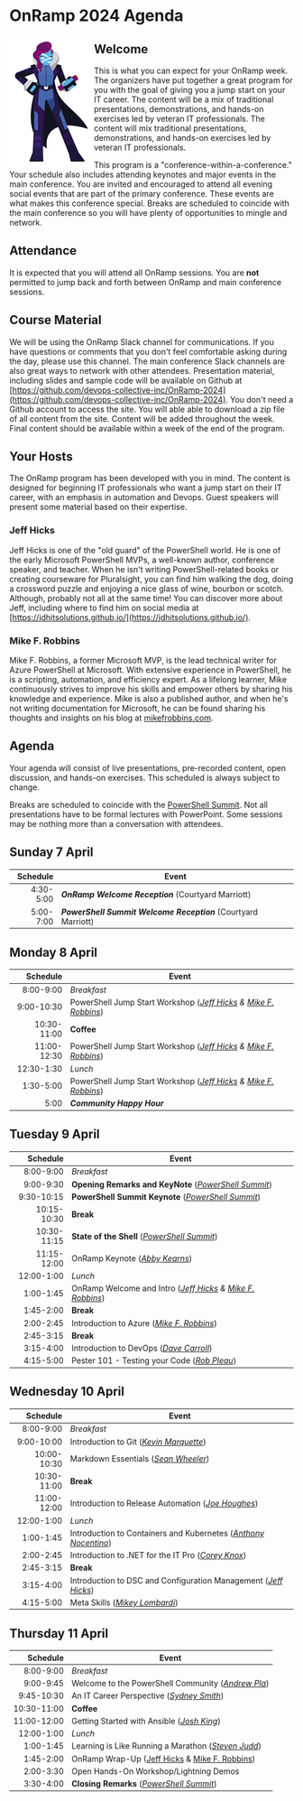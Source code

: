 # OnRamp 2024 Agenda

<img src="images/PowerShell-transparent-thumb.jpg" alt="Ms. PowerShell" halign="left" align="left">

## Welcome

This is what you can expect for your OnRamp week.  The organizers have put together a great program for you with the goal of giving you a jump start on your IT career. The content will be a mix of traditional presentations, demonstrations, and hands-on exercises led by veteran IT professionals. The content will mix traditional presentations, demonstrations, and hands-on exercises led by veteran IT professionals.

This program is a "conference-within-a-conference." Your schedule also includes attending keynotes and major events in the main conference. You are invited and encouraged to attend all evening social events that are part of the primary conference. These events are what makes this conference special. Breaks are scheduled to coincide with the main conference so you will have plenty of opportunities to mingle and network.

## Attendance

It is expected that you will attend all OnRamp sessions.
You are __not__ permitted to jump back and forth between OnRamp and main conference sessions.

## Course Material

We will be using the OnRamp Slack channel for communications.
If you have questions or comments that you don't feel comfortable asking during the day, please use this channel.
The main conference Slack channels are also great ways to network with other attendees.
Presentation material, including slides and sample code will be available on Github at [https://github.com/devops-collective-inc/OnRamp-2024](https://github.com/devops-collective-inc/OnRamp-2024).
You don't need a Github account to access the site.
You will able able to download a zip file of all content from the site.
Content will be added throughout the week. Final content should be available within a week of the end of the program.

## Your Hosts

The OnRamp program has been developed with you in mind. The content is designed for beginning IT professionals who want a jump start on their IT career, with an emphasis in automation and Devops. Guest speakers will present some material based on their expertise.

### Jeff Hicks

Jeff Hicks is one of the "old guard" of the PowerShell world.
He is one of the early Microsoft PowerShell MVPs, a well-known author, conference speaker, and teacher. When he isn't writing PowerShell-related books or creating courseware for Pluralsight, you can find him walking the dog, doing a crossword puzzle and enjoying a nice glass of wine, bourbon or scotch.
Although, probably not all at the same time! You can discover more about Jeff, including where to find him on social media at [https://jdhitsolutions.github.io/](https://jdhitsolutions.github.io/).

### Mike F. Robbins

Mike F. Robbins, a former Microsoft MVP, is the lead technical writer for Azure PowerShell at Microsoft. With extensive experience in PowerShell, he is a scripting, automation, and efficiency expert. As a lifelong learner, Mike continuously strives to improve his skills and empower others by sharing his knowledge and experience. Mike is also a published author, and when he's not writing documentation for Microsoft, he can be found sharing his thoughts and insights on his blog at [mikefrobbins.com](https://mikefrobbins.com/).

## Agenda

Your agenda will consist of live presentations, pre-recorded content, open discussion, and hands-on exercises. This scheduled is always subject to change.

Breaks are scheduled to coincide with the [PowerShell Summit].
Not all presentations have to be formal lectures with PowerPoint.
Some sessions may be nothing more than a conversation with attendees.

## Sunday 7 April

| Schedule | Event |
|------:|------|
| 4:30-5:00 | __*OnRamp Welcome Reception*__ (Courtyard Marriott) |
| 5:00-7:00 | __*PowerShell Summit Welcome Reception*__ (Courtyard Marriott) |

## Monday 8 April

| Schedule | Event |
|------:|------|
| 8:00-9:00 | *Breakfast* |
| 9:00-10:30 | PowerShell Jump Start Workshop (*[Jeff Hicks] & [Mike F. Robbins]*) |
| 10:30-11:00 | __Coffee__ |
| 11:00-12:30 | PowerShell Jump Start Workshop (*[Jeff Hicks] & [Mike F. Robbins]*) |
| 12:30-1:30 | *Lunch*|
| 1:30-5:00 | PowerShell Jump Start Workshop (*[Jeff Hicks] & [Mike F. Robbins]*) |
| 5:00 | *__Community Happy Hour__* |

## Tuesday 9 April

|Schedule | Event |
|------:|------|
| 8:00-9:00 | *Breakfast* |
| 9:00-9:30 | __Opening Remarks and KeyNote__ (*[PowerShell Summit]*) |
| 9:30-10:15 | __PowerShell Summit Keynote__ (*[PowerShell Summit]*) |
| 10:15-10:30 | __Break__ |
| 10:30-11:15 | __State of the Shell__ (*[PowerShell Summit]*) |
| 11:15-12:00 | OnRamp Keynote (*[Abby Kearns]*) |
| 12:00-1:00 | *Lunch*|
| 1:00-1:45 | OnRamp Welcome and Intro (*[Jeff Hicks] & [Mike F. Robbins]*) |
| 1:45-2:00 | __Break__ |
| 2:00-2:45 |  Introduction to Azure (*[Mike F. Robbins]*) |
| 2:45-3:15 | __Break__ |
| 3:15-4:00 | Introduction to DevOps (*[Dave Carroll]*) |
| 4:15-5:00 | Pester 101 - Testing your Code (*[Rob Pleau]*)|

## Wednesday 10 April

|Schedule | Event |
|------:|------|
| 8:00-9:00 | *Breakfast* |
| 9:00-10:00 | Introduction to Git (*[Kevin Marquette]*) |
| 10:00-10:30 | Markdown Essentials (*[Sean Wheeler]*)|
| 10:30-11:00 | __Break__ |
| 11:00-12:00 | Introduction to Release Automation (*[Joe Houghes]*) |
| 12:00-1:00 | *Lunch*|
| 1:00-1:45 | Introduction to Containers and Kubernetes (*[Anthony Nocentino]*) |
| 2:00-2:45 |Introduction to .NET for the IT Pro (*[Corey Knox]*) |
| 2:45-3:15 | __Break__ |
| 3:15-4:00 | Introduction to DSC and Configuration Management (*[Jeff Hicks]*) |
| 4:15-5:00 | Meta Skills (*[Mikey Lombardi]*) |

## Thursday 11 April

|Schedule | Event |
|------:|------|
| 8:00-9:00 | *Breakfast* |
| 9:00-9:45 | Welcome to the PowerShell Community (*[Andrew Pla]*) |
| 9:45-10:30 | An IT Career Perspective (*[Sydney Smith]*) |
| 10:30-11:00 | __Coffee__ |
| 11:00-12:00 | Getting Started with Ansible (*[Josh King]*) |
| 12:00-1:00 | *Lunch* |
| 1:00-1:45 | Learning is Like Running a Marathon (*[Steven Judd]*) |
| 1:45-2:00 | OnRamp Wrap-Up ([Jeff Hicks] & [Mike F. Robbins])|
| 2:00-3:30 | Open Hands-On Workshop/Lightning Demos |
| 3:30-4:00 | __Closing Remarks__ (*[PowerShell Summit]*) |

[Anthony Nocentino]: https://669d22bc694a43e5b33e39b05ceb8de9.sessionize.com/speaker/899e826c-0f27-48e4-a88a-2c9270b07087
[Jeff Hicks]: https://jdhitsolutions.github.io
[Mikey Lombardi]: https://669d22bc694a43e5b33e39b05ceb8de9.sessionize.com/speaker/3f56677a-391f-4ea2-b11c-2bbad67448e4
[Kevin Marquette]: https://669d22bc694a43e5b33e39b05ceb8de9.sessionize.com/speaker/19064acb-e62c-4196-8227-8b1801fe8f99
[Mike F. Robbins]: https://mikefrobbins.com
[Andrew Pla]: https://669d22bc694a43e5b33e39b05ceb8de9.sessionize.com/speaker/4b7cd0d3-338f-4fac-b568-2f7d6574fd8f
[Rob Pleau]:https://669d22bc694a43e5b33e39b05ceb8de9.sessionize.com/speaker/ad98edf5-cbd7-42e1-b544-0345a36e94cb
[Sydney Smith]: https://669d22bc694a43e5b33e39b05ceb8de9.sessionize.com/speaker/771a7bc0-c739-44f5-b119-1ec4ffa961da
[Dave Carroll]:https://669d22bc694a43e5b33e39b05ceb8de9.sessionize.com/speaker/be9d832d-7ba7-4fbf-ae22-3ce5e30fc228
[Joe Houghes]: https://669d22bc694a43e5b33e39b05ceb8de9.sessionize.com/speaker/5a075a9b-b1bc-4318-b66e-68d2712849d1
[Josh King]: https://sessionize.com/windos
[Steven Judd]: https://669d22bc694a43e5b33e39b05ceb8de9.sessionize.com/speaker/f2fc61c6-9544-46d4-8edd-e1e963be1421
[Sean Wheeler]: https://github.com/sdwheeler
[Corey Knox]: https://669d22bc694a43e5b33e39b05ceb8de9.sessionize.com/speaker/34e22f63-2f05-4bc2-9bf9-13e66f5d9be8
[Abby Kearns]: https://www.linkedin.com/in/abbykearns/
[PowerShell Summit]: https://powershellsummit.org/schedule
